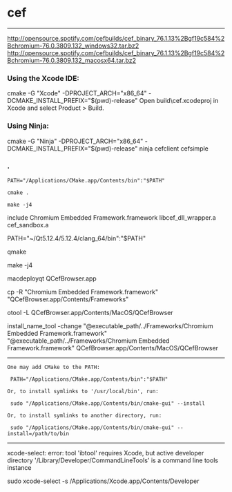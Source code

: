 # cef

---

http://opensource.spotify.com/cefbuilds/cef_binary_76.1.13%2Bgf19c584%2Bchromium-76.0.3809.132_windows32.tar.bz2
http://opensource.spotify.com/cefbuilds/cef_binary_76.1.13%2Bgf19c584%2Bchromium-76.0.3809.132_macosx64.tar.bz2

### Using the Xcode IDE:
cmake -G "Xcode" -DPROJECT_ARCH="x86_64" -DCMAKE_INSTALL_PREFIX="$(pwd)-release"
Open build\cef.xcodeproj in Xcode and select Product > Build.

### Using Ninja:
cmake -G "Ninja" -DPROJECT_ARCH="x86_64" -DCMAKE_INSTALL_PREFIX="$(pwd)-release"
ninja cefclient cefsimple

### .
```
PATH="/Applications/CMake.app/Contents/bin":"$PATH"

cmake .

make -j4

```

include
Chromium Embedded Framework.framework
libcef_dll_wrapper.a
cef_sandbox.a

PATH="~/Qt5.12.4/5.12.4/clang_64/bin":"$PATH"

qmake

make -j4

macdeployqt QCefBrowser.app

cp -R "Chromium Embedded Framework.framework" "QCefBrowser.app/Contents/Frameworks"

otool -L QCefBrowser.app/Contents/MacOS/QCefBrowser

install_name_tool -change "@executable_path/../Frameworks/Chromium Embedded Framework.framework" "@executable_path/../Frameworks/Chromium Embedded Framework.framework" QCefBrowser.app/Contents/MacOS/QCefBrowser

---

```
One may add CMake to the PATH:

 PATH="/Applications/CMake.app/Contents/bin":"$PATH"

Or, to install symlinks to '/usr/local/bin', run:

 sudo "/Applications/CMake.app/Contents/bin/cmake-gui" --install

Or, to install symlinks to another directory, run:

 sudo "/Applications/CMake.app/Contents/bin/cmake-gui" --install=/path/to/bin

```

---

xcode-select: error: tool 'ibtool' requires Xcode, but active developer directory '/Library/Developer/CommandLineTools' is a command line tools instance

sudo xcode-select -s /Applications/Xcode.app/Contents/Developer

